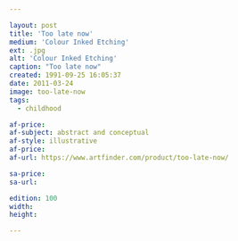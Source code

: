 ```yaml
---

layout: post
title: 'Too late now'
medium: 'Colour Inked Etching'
ext: .jpg
alt: 'Colour Inked Etching'
caption: "Too late now"
created: 1991-09-25 16:05:37
date: 2011-03-24
image: too-late-now
tags:
  - childhood

af-price:
af-subject: abstract and conceptual
af-style: illustrative
af-price:
af-url: https://www.artfinder.com/product/too-late-now/

sa-price:
sa-url:

edition: 100
width:
height:

---
```

